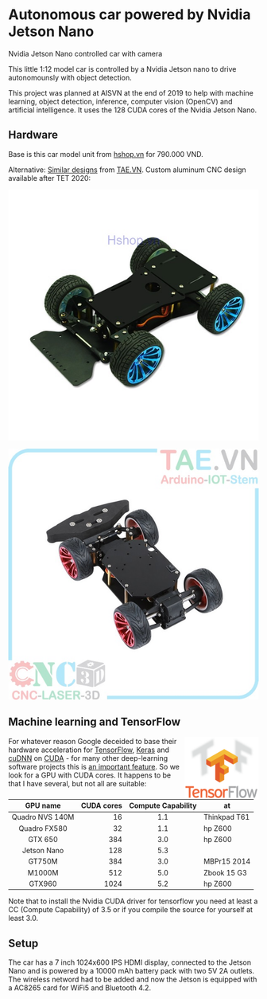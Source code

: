 # Autonomous car powered by Nvidia Jetson Nano

Nvidia Jetson Nano controlled car with camera

This little 1:12 model car is controlled by a Nvidia Jetson nano to drive autonomounsly with object detection.

This project was planned at AISVN at the end of 2019 to help with machine learning, object detection, inference, computer vision (OpenCV) and artificial intelligence. It uses the 128 CUDA cores of the Nvidia Jetson Nano.

## Hardware

Base is this car model unit from [hshop.vn](https://hshop.vn/products/khung-xe-robot-kim-loai-racing-car-1) for 790.000 VND.

Alternative: [Similar designs](https://tae.vn/khung-robot-do-line) from [TAE.VN](https://tae.vn/). Custom aluminum CNC design available after TET 2020:

![car unit base](car_base.jpg)

![base tae vn](car_tae.vn.jpg)

## Machine learning and TensorFlow

<img src="TensorFlowLogo.svg" width="150" align="right">

For whatever reason Google deceided to base their hardware acceleration for [TensorFlow](https://en.wikipedia.org/wiki/TensorFlow), [Keras](https://en.wikipedia.org/wiki/Keras) and [cuDNN](https://developer.nvidia.com/cudnn) on [CUDA](https://en.wikipedia.org/wiki/CUDA) - for many other deep-learning software projects this is [an important feature](https://en.wikipedia.org/wiki/Comparison_of_deep-learning_software). So we look for a GPU with CUDA cores. It happens to be that I have several, but not all are suitable:

|     GPU name    | CUDA cores | Compute Capability | at           |
|:---------------:|-----------:|:------------------:|--------------|
| Quadro NVS 140M |         16 |         1.1        | Thinkpad T61 |
| Quadro FX580    |         32 |         1.1        | hp Z600      |
| GTX 650         |        384 |         3.0        | hp Z600      |
| Jetson Nano     |        128 |         5.3        |              |
| GT750M          |        384 |         3.0        | MBPr15 2014  |
| M1000M          |        512 |         5.0        | Zbook 15 G3  |
| GTX960          |       1024 |         5.2        | hp Z600      |

Note that to install the Nvidia CUDA driver for tensorflow you need at least a CC (Compute Capability) of 3.5 or if you compile the source for yourself at least 3.0.

## Setup

The car has a 7 inch 1024x600 IPS HDMI display, connected to the Jetson Nano and is powered by a 10000 mAh battery pack with two 5V 2A outlets. The wireless netword had to be added and now the Jetson is equipped with a AC8265 card for WiFi5 and Bluetooth 4.2.
